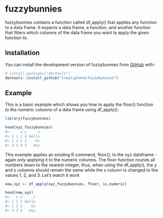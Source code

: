 
<!-- README.md is generated from README.Rmd. Please edit that file -->

# fuzzybunnies

<!-- badges: start -->
<!-- badges: end -->

fuzzybunnies contains a function called df_apply() that applies any
function to a data frame. It expects a data frame, a function, and
another function that filters which columns of the data frame you want
to apply the given function to.

## Installation

You can install the development version of fuzzybunnies from
[GitHub](https://github.com/) with:

``` r
# install.packages("devtools")
devtools::install_github("treytipton4/fuzzybunnies")
```

## Example

This is a basic example which shows you how to apply the floor()
function to the numeric columns of a data frame using df_apply():

``` r
library(fuzzybunnies)

head(xyz_fuzzybunnies)
#>     x y     z
#> 1 1.1 4 Hello
#> 2 2.5 5    Hi
#> 3 3.9 6   Hey
```

This example applies an existing R command, floor(), to the xyz
dataframe - again only applying it to the numeric columns. The floor
function rounds all numbers down to the nearest integer, thus, when
using the df_apply(), the y and z columns should remain the same while
the x column is changed to the values 1, 2, and 3. Let’s watch it work

``` r
new_xyz <- df_apply(xyz_fuzzybunnies, floor, is.numeric)

head(new_xyz)
#>   x y     z
#> 1 1 4 Hello
#> 2 2 5    Hi
#> 3 3 6   Hey
```
